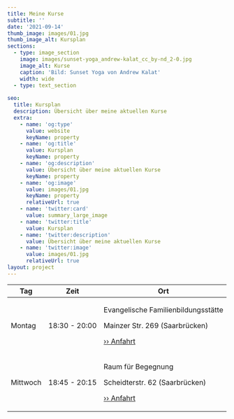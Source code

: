 ```yaml
---
title: Meine Kurse
subtitle: ''
date: '2021-09-14'
thumb_image: images/01.jpg
thumb_image_alt: Kursplan
sections:
  - type: image_section
    image: images/sunset-yoga_andrew-kalat_cc_by-nd_2-0.jpg
    image_alt: Kurse
    caption: 'Bild: Sunset Yoga von Andrew Kalat'
    width: wide
  - type: text_section
  
seo:
  title: Kursplan
  description: Übersicht über meine aktuellen Kurse
  extra:
    - name: 'og:type'
      value: website
      keyName: property
    - name: 'og:title'
      value: Kursplan
      keyName: property
    - name: 'og:description'
      value: Übersicht über meine aktuellen Kurse
      keyName: property
    - name: 'og:image'
      value: images/01.jpg
      keyName: property
      relativeUrl: true
    - name: 'twitter:card'
      value: summary_large_image
    - name: 'twitter:title'
      value: Kursplan
    - name: 'twitter:description'
      value: Übersicht über meine aktuellen Kurse
    - name: 'twitter:image'
      value: images/01.jpg
      relativeUrl: true
layout: project
---
```

<div class="responsive-table">
  <table>
    <thead>
      <tr>
        <th>Tag</th>
        <th>Zeit</th>
        <th>Ort</th>
      </tr>
    </thead>
    <tbody>
      <tr>
        <td>Montag</td>
        <td>18:30 - 20:00</td>
        <td><p>Evangelische Familienbildungsstätte</p><p>Mainzer Str. 269 (Saarbrücken)</p><p><a href="https://goo.gl/maps/83xotMyjPzG2" target="_blank">›› Anfahrt</a></p></td>
      </tr>
      <tr>
        <td>Mittwoch</td>
        <td>18:45 - 20:15</td>
        <td><p>Raum für Begegnung</p><p>Scheidterstr. 62 (Saarbrücken)</p><p><a href="https://goo.gl/maps/duq43J3zudk" target="_blank">›› Anfahrt</a></p></td>
      </tr>
    </tbody>
    <tfoot>
    </tfoot>
  </table>
</div>
